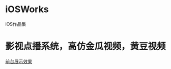 # iOSWorks
iOS作品集
# 影视点播系统，高仿金瓜视频，黄豆视频
[前台展示效果](https://github.com/ChenZhike/iOSWorks/blob/main/QQ20190629-171903-HD.mp4)
